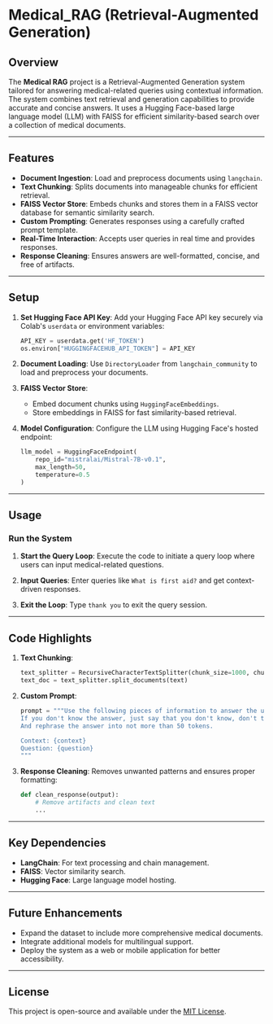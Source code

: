 # Medical_RAG (Retrieval-Augmented Generation)

## Overview
The **Medical RAG** project is a Retrieval-Augmented Generation system tailored for answering medical-related queries using contextual information. The system combines text retrieval and generation capabilities to provide accurate and concise answers. It uses a Hugging Face-based large language model (LLM) with FAISS for efficient similarity-based search over a collection of medical documents.

---

## Features
- **Document Ingestion**: Load and preprocess documents using `langchain`.
- **Text Chunking**: Splits documents into manageable chunks for efficient retrieval.
- **FAISS Vector Store**: Embeds chunks and stores them in a FAISS vector database for semantic similarity search.
- **Custom Prompting**: Generates responses using a carefully crafted prompt template.
- **Real-Time Interaction**: Accepts user queries in real time and provides responses.
- **Response Cleaning**: Ensures answers are well-formatted, concise, and free of artifacts.

---

## Setup
1. **Set Hugging Face API Key**:
   Add your Hugging Face API key securely via Colab's `userdata` or environment variables:

   ```python
   API_KEY = userdata.get('HF_TOKEN')
   os.environ["HUGGINGFACEHUB_API_TOKEN"] = API_KEY
   ```

2. **Document Loading**:
   Use `DirectoryLoader` from `langchain_community` to load and preprocess your documents.

3. **FAISS Vector Store**:
   - Embed document chunks using `HuggingFaceEmbeddings`.
   - Store embeddings in FAISS for fast similarity-based retrieval.

4. **Model Configuration**:
   Configure the LLM using Hugging Face's hosted endpoint:

   ```python
   llm_model = HuggingFaceEndpoint(
       repo_id="mistralai/Mistral-7B-v0.1",
       max_length=50,
       temperature=0.5
   )
   ```

---

## Usage
### Run the System
1. **Start the Query Loop**:
   Execute the code to initiate a query loop where users can input medical-related questions.

2. **Input Queries**:
   Enter queries like `What is first aid?` and get context-driven responses.

3. **Exit the Loop**:
   Type `thank you` to exit the query session.

---

## Code Highlights
1. **Text Chunking**:
   ```python
   text_splitter = RecursiveCharacterTextSplitter(chunk_size=1000, chunk_overlap=400)
   text_doc = text_splitter.split_documents(text)
   ```

2. **Custom Prompt**:
   ```python
   prompt = """Use the following pieces of information to answer the user's question.
   If you don't know the answer, just say that you don't know, don't try to make up an answer.
   And rephrase the answer into not more than 50 tokens.

   Context: {context}
   Question: {question}
   """
   ```

3. **Response Cleaning**:
   Removes unwanted patterns and ensures proper formatting:
   ```python
   def clean_response(output):
       # Remove artifacts and clean text
       ...
   ```

---

## Key Dependencies
- **LangChain**: For text processing and chain management.
- **FAISS**: Vector similarity search.
- **Hugging Face**: Large language model hosting.

---

## Future Enhancements
- Expand the dataset to include more comprehensive medical documents.
- Integrate additional models for multilingual support.
- Deploy the system as a web or mobile application for better accessibility.

---

## License
This project is open-source and available under the [MIT License](LICENSE).

